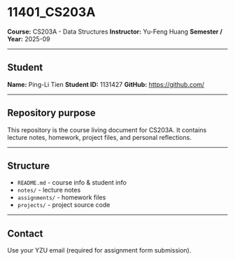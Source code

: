 # 11401_CS203A

**Course:** CS203A - Data Structures 
**Instructor:**  Yu-Feng Huang
**Semester / Year:** 2025-09

---

## Student
**Name:** Ping-Li Tien
**Student ID:** 1131427 
**GitHub:** https://github.com/<your-username>

---

## Repository purpose
This repository is the course living document for CS203A. It contains lecture notes, homework, project files, and personal reflections.

---

## Structure
- `README.md` - course info & student info
- `notes/` - lecture notes
- `assignments/` - homework files
- `projects/` - project source code

---

## Contact
Use your YZU email (required for assignment form submission).
